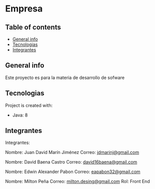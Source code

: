 # Empresa

## Table of contents
* [General info](#general-info)
* [Tecnologias](#Tecnologias)
* [Integrantes](#Integrantes)

## General info
Este proyecto es para la materia de desarrollo de sofware
	
## Tecnologias
Project is created with:
* Java: 8
## Integrantes
Integrantes:

Nombre: Juan David Marín Jiménez 
Correo: jdmarinj@gmail.com

Nombre: David Baena Castro
Correo: david16baena@gmail.com

Nombre: Edwin Alexander Pabon
Correo: eapabon32@gmail.com

Nombre: Milton Peña
Correo: milton.desing@gmail.com
Rol: Front End